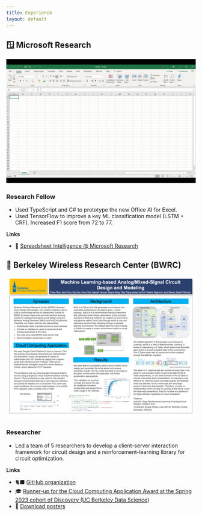 ```yaml
---
title: Experience
layout: default
---
```


## 🪟 Microsoft Research

![Spreadsheet Intelligence](assets/images/Spreadsheet_Intelligence.gif)

### Research Fellow

- Used TypeScript and C# to prototype the new Office AI for Excel.
- Used TensorFlow to improve a key ML classification model (LSTM + CRF). Increased F1 score from 72 to 77.

**Links**

- 🔭 [Spreadsheet Intelligence @ Microsoft Research](https://www.microsoft.com/en-us/research/project/spreadsheet-intelligence/ "Spreadsheet Intelligence")

## 💫 Berkeley Wireless Research Center (BWRC)

![Poster](assets/images/AMS_ML_Poster.png)

<!-- <iframe src="https://cktgym-1.web.app/" title="CktGym" width="100%" height="500" allowfullscreen></iframe> -->

### Researcher

- Led a team of 5 researchers to develop a client-server interaction framework for circuit design and a reinforcement-learning library for circuit optimization.

**Links**

- 🐈‍⬛ [GitHub organization](https://github.com/BWRC-AMS-ML-Discovery "BWRC-AMS-ML-Discovery")
- 🎓 [Runner-up for the Cloud Computing Application Award at the Spring 2023 cohort of Discovery (UC Berkeley Data Science)](https://data.berkeley.edu/spring-2023-data-science-discovery-showcase-highlights "Spring 2023 Data Science Discovery Showcase Highlights")
- 📂 [Download posters](https://drive.google.com/drive/folders/1b1sjmVJH7EwcdUiGcZRs_Y35F_5HFe8X "Posters")
